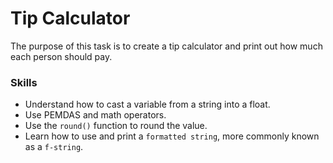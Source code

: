 # Tip Calculator
The purpose of this task is to create a tip calculator and print out how much each person should pay.

### Skills
- Understand how to cast a variable from a string into a float.
- Use PEMDAS and math operators.
- Use the `round()` function to round the value.
- Learn how to use and print a `formatted string`, more commonly known as a `f-string`.
